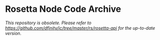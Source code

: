 # Rosetta Node Code Archive

*This repository is obsolete.*
*Please refer to https://github.com/dfinity/ic/tree/master/rs/rosetta-api for the up-to-date version.*